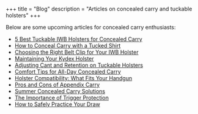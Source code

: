 +++
title = "Blog"
description = "Articles on concealed carry and tuckable holsters"
+++

Below are some upcoming articles for concealed carry enthusiasts:

- [5 Best Tuckable IWB Holsters for Concealed Carry](#)
- [How to Conceal Carry with a Tucked Shirt](#)
- [Choosing the Right Belt Clip for Your IWB Holster](#)
- [Maintaining Your Kydex Holster](#)
- [Adjusting Cant and Retention on Tuckable Holsters](#)
- [Comfort Tips for All-Day Concealed Carry](#)
- [Holster Compatibility: What Fits Your Handgun](#)
- [Pros and Cons of Appendix Carry](#)
- [Summer Concealed Carry Solutions](#)
- [The Importance of Trigger Protection](#)
- [How to Safely Practice Your Draw](#)
